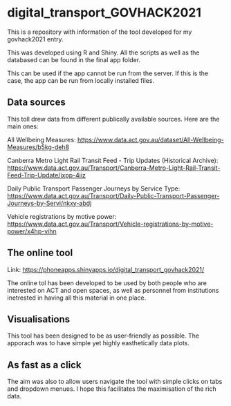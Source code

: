 # digital_transport_GOVHACK2021
This is a repository with information of the tool developed for my govhack2021 entry.

This was developed using R and Shiny. All the scripts as well as the databased can be found in the final app folder.

This can be used if the app cannot be run from the server. If this is the case, the app can be run from locally installed files.

## Data sources
This toll drew data from different publically available sources. Here are the main ones:

All Wellbeing Measures: https://www.data.act.gov.au/dataset/All-Wellbeing-Measures/b5kg-deh8

Canberra Metro Light Rail Transit Feed - Trip Updates (Historical Archive): https://www.data.act.gov.au/Transport/Canberra-Metro-Light-Rail-Transit-Feed-Trip-Update/jxpp-4iiz

Daily Public Transport Passenger Journeys by Service Type: https://www.data.act.gov.au/Transport/Daily-Public-Transport-Passenger-Journeys-by-Servi/nkxy-abdj

Vehicle registrations by motive power: https://www.data.act.gov.au/Transport/Vehicle-registrations-by-motive-power/x4hp-vihn

## The online tool

Link: https://phoneapps.shinyapps.io/digital_transport_govhack2021/

The online tol has been developed to be used by both people who are interested on ACT and open spaces, as well as personnel from institutions inetrested in having all this material in one place.

## Visualisations
This tool has been designed to be as user-friendly as possible. The apporach was to have simple yet highly easthetically data plots.

## As fast as a click
The aim was also to allow users navigate the tool with simple clicks on tabs and dropdown menues. I hope this facilitates the maximisation of the rich data.
